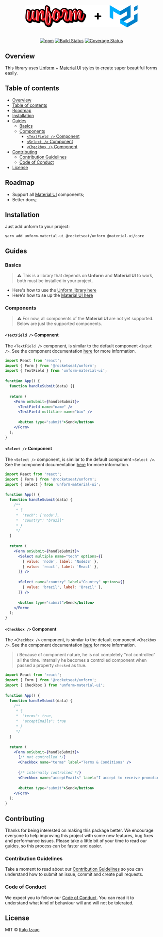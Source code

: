 <h1 align="center">

![](assets/logo.png)

</h1>

<div align="center">

[![npm](https://img.shields.io/npm/v/unform-material-ui.svg)](https://www.npmjs.com/package/unform-material-ui)
[![Build Status](https://travis-ci.org/italoiz/unform-material-ui.svg?branch=master)](https://travis-ci.org/italoiz/unform-material-ui)
[![Coverage Status](https://coveralls.io/repos/github/italoiz/unform-material-ui/badge.svg?branch=master)](https://coveralls.io/github/italoiz/unform-material-ui?branch=master)

</div>

## Overview

This library uses [Unform](https://github.com/Rocketseat/unform) + [Material UI](https://material-ui.com) styles to create super beautiful forms easily.

<!-- Unform is a performance focused library that helps you creating beautiful forms in React with the power of uncontrolled components performance and React Hooks. -->

## Table of contents

- [Overview](#overview)
- [Table of contents](#table-of-contents)
- [Roadmap](#roadmap)
- [Installation](#installation)
- [Guides](#guides)
  - [Basics](#basics)
  - [Components](#components)
    - [`<TextField />` Component](#textfield--component)
    - [`<Select />` Component](#select--component)
    - [`<Checkbox />` Component](#checkbox--component)
- [Contributing](#contributing)
  - [Contribution Guidelines](#contribution-guidelines)
  - [Code of Conduct](#code-of-conduct)
- [License](#license)

## Roadmap

- Support all [Material UI](https://material-ui.com) components;
- Better docs;

## Installation

Just add unform to your project:

```
yarn add unform-material-ui @rocketseat/unform @material-ui/core
```

## Guides

### Basics

> ⚠️ This is a library that depends on **Unform** and **Material UI** to work, both must be installed in your project.

- Here's how to use the [Unform library here](https://github.com/Rocketseat/unform#basics)
- Here's how to se up the [Material UI here](https://material-ui.com/getting-started/installation/)

### Components

> ️️⚠️ For now, all components of the **Material UI** are not yet supported. Below are just the supported components.

#### `<TextField />` Component

The `<TextField />` component, is similar to the default component `<Input />`. See the component documentation [here](https://material-ui.com/api/text-field/) for more information.

```jsx
import React from 'react';
import { Form } from '@rocketseat/unform';
import { TextField } from 'unform-material-ui';

function App() {
  function handleSubmit(data) {}

  return (
    <Form onSubmit={handleSubmit}>
      <TextField name="name" />
      <TextField multiline name="bio" />

      <button type="submit">Send</button>
    </Form>
  );
}
```

#### `<Select />` Component

The `<Select />` component, is similar to the default component `<Select />`. See the component documentation [here](https://material-ui.com/api/select/) for more information.

```jsx
import React from 'react';
import { Form } from '@rocketseat/unform';
import { Select } from 'unform-material-ui';

function App() {
  function handleSubmit(data) {
    /**
     * {
     *  "tech": ['node'],
     *  "country": "brazil"
     * }
     */
  }

  return (
    <Form onSubmit={handleSubmit}>
      <Select multiple name="tech" options={[
        { value: 'node', label: 'NodeJS' },
        { value: 'react', label: 'React' },
      ]} />

      <Select name="country" label="Country" options={[
        { value: 'brazil', label: 'Brazil' },
      ]} />

      <button type="submit">Send</button>
    </Form>
  );
}
```

#### `<Checkbox />` Component

The `<Checkbox />` component, is similar to the default component `<Checkbox />`. See the component documentation [here](https://material-ui.com/api/checkboxes/) for more information.

> ℹ️ Because of component nature, he is not completely "not controlled" all the time. Internally he becomes a controlled component when passed a property `checked` as true.

```jsx
import React from 'react';
import { Form } from '@rocketseat/unform';
import { Checkbox } from 'unform-material-ui';

function App() {
  function handleSubmit(data) {
    /**
     * {
     *  "terms": true,
     *  "acceptEmails": true
     * }
     */
  }

  return (
    <Form onSubmit={handleSubmit}>
      {/* not controlled */}
      <Checkbox name="terms" label="Terms & Conditions" />

      {/* internally controlled */}
      <Checkbox name="acceptEmails" label="I accept to receive promotional emails" checked />

      <button type="submit">Send</button>
    </Form>
  );
}
```

## Contributing

Thanks for being interested on making this package better. We encourage everyone to help improving this project with some new features, bug fixes and performance issues. Please take a little bit of your time to read our guides, so this process can be faster and easier.

### Contribution Guidelines

Take a moment to read about our [Contribution Guidelines](/.github/CONTRIBUTING.md) so you can understand how to submit an issue, commit and create pull requests.

### Code of Conduct

We expect you to follow our [Code of Conduct](/.github/CODE_OF_CONDUCT.md). You can read it to understand what kind of behaviour will and will not be tolerated.

## License

MIT © [Italo Izaac](https://github.com/italoiz)
